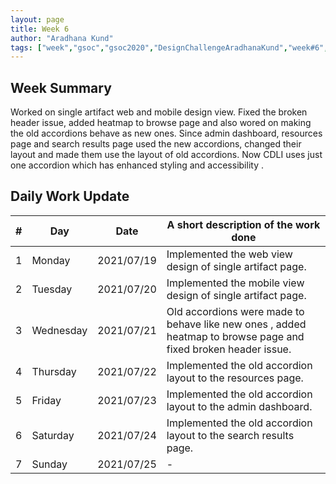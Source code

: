 ```yaml
---
layout: page
title: Week 6
author: "Aradhana Kund"
tags: ["week","gsoc","gsoc2020","DesignChallengeAradhanaKund","week#6","eval#2"]
---
```


## Week Summary

 
Worked on single artifact web and mobile design view. Fixed the broken header issue, added heatmap to browse page and also wored on making the old accordions behave as new ones. Since admin dashboard, resources page and search results page used the new accordions, changed their layout and made them use the layout of old accordions. Now CDLI uses just one accordion which has enhanced styling and accessibility .

## Daily Work Update

|\#|Day|Date|A short description of the work done|  
|---	|---	|---	|---	|  
|1   	| Monday 	|   2021/07/19	| Implemented the web view design of single artifact page. |  
|2   	| Tuesday  	|   2021/07/20	| Implemented the mobile view design of single artifact page.	|  
|3   	| Wednesday  	|  2021/07/21 	| Old accordions were made to behave like new ones , added heatmap to browse page and fixed broken header issue. |  
|4   	| Thursday  	|   2021/07/22	| Implemented the old accordion layout to the resources page. |  
|5   	| Friday  	|   2021/07/23	| Implemented the old accordion layout to the admin dashboard. |  
|6   	| Saturday  	|   2021/07/24	| Implemented the old accordion layout to the search results page.	|  
|7   	| Sunday  	|   2021/07/25	| - |  
